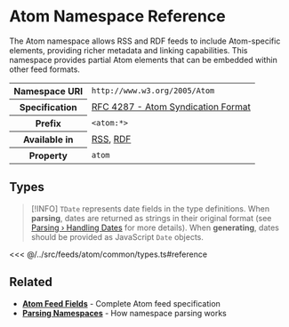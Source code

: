 # Atom Namespace Reference

The Atom namespace allows RSS and RDF feeds to include Atom-specific elements, providing richer metadata and linking capabilities. This namespace provides partial Atom elements that can be embedded within other feed formats.

<table>
  <tbody>
    <tr>
      <th>Namespace URI</th>
      <td><code>http://www.w3.org/2005/Atom</code></td>
    </tr>
    <tr>
      <th>Specification</th>
      <td><a href="https://datatracker.ietf.org/doc/html/rfc4287" target="_blank">RFC 4287 - Atom Syndication Format</a></td>
    </tr>
    <tr>
      <th>Prefix</th>
      <td><code>&lt;atom:*&gt;</code></td>
    </tr>
    <tr>
      <th>Available in</th>
      <td>
        <a href="/reference/feeds/rss">RSS</a>,
        <a href="/reference/feeds/rdf">RDF</a>
      </td>
    </tr>
    <tr>
      <th>Property</th>
      <td><code>atom</code></td>
    </tr>
  </tbody>
</table>

## Types

> [!INFO]
> `TDate` represents date fields in the type definitions. When **parsing**, dates are returned as strings in their original format (see [Parsing › Handling Dates](/parsing/dates) for more details). When **generating**, dates should be provided as JavaScript `Date` objects.

<<< @/../src/feeds/atom/common/types.ts#reference

## Related

- **[Atom Feed Fields](/reference/feeds/atom)** - Complete Atom feed specification
- **[Parsing Namespaces](/parsing/namespaces)** - How namespace parsing works
